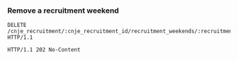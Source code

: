 ### Remove a recruitment weekend

```http
DELETE /cnje_recruitment/:cnje_recruitment_id/recruitment_weekends/:recruitment_weekend_id HTTP/1.1
```

```http
HTTP/1.1 202 No-Content
```
